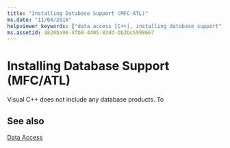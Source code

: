 ```yaml
---
title: "Installing Database Support (MFC-ATL)"
ms.date: "11/04/2016"
helpviewer_keywords: ["data access [C++], installing database support", "installing database support", "ATL [C++], database support", "databases [C++], installing database support"]
ms.assetid: 3820ba96-4fb8-4405-83dd-bb3bc5998667
---
```

# Installing Database Support (MFC/ATL)

Visual C++ does not include any database products. To

## See also

[Data Access](data-access-in-cpp.md)